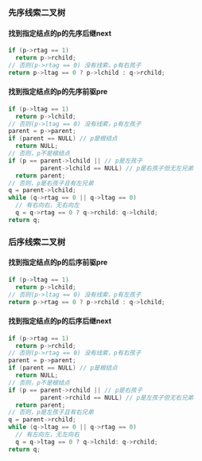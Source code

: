 ### 先序线索二叉树

#### 找到指定结点的p的**先序后继**next
```cpp
if (p->rtag == 1)
  return p->rchild;
// 否则(p->rtag == 0) 没有线索，p有右孩子
return p->ltag == 0 ? p->lchild : q->rchild;
```

#### 找到指定结点的p的**先序前驱**pre
```cpp
if (p->ltag == 1)
  return p->lchild;
// 否则(p->ltag == 0) 没有线索，p有左孩子
parent = p->parent;
if (parent == NULL) // p是根结点
  return NULL;
// 否则，p不是根结点
if (p == parent->lchild || // p是左孩子
         parent->lchild == NULL) // p是右孩子但无左兄弟
  return parent;
// 否则，p是右孩子且有左兄弟
q = parent->lchild;
while (q->rtag == 0 || q->ltag == 0)
  // 有右向右，无右向左
  q = q->rtag == 0 ? q->rchild: q->lchild;
return q;
```

### 后序线索二叉树

#### 找到指定结点的p的**后序前驱**pre
```cpp
if (p->ltag == 1)
  return p->lchild;
// 否则(p->ltag == 0) 没有线索，p有左孩子
return p->rtag == 0 ? p->rchild : q->lchild;
```

#### 找到指定结点的p的**后序后继**next
```cpp
if (p->rtag == 1)
  return p->rchild;
// 否则(p->rtag == 0) 没有线索，p有右孩子
parent = p->parent;
if (parent == NULL) // p是根结点
  return NULL;
// 否则，p不是根结点
if (p == parent->rchild || // p是右孩子
         parent->rchild == NULL) // p是左孩子但无右兄弟
  return parent;
// 否则，p是左孩子且有右兄弟
q = parent->rchild;
while (q->ltag == 0 || q->rtag == 0)
  // 有左向左，无左向右
  q = q->ltag == 0 ? q->lchild: q->rchild;
return q;
```
